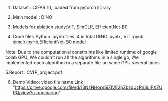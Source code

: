 1. Dataset : CIFAR 10, loaded from pytorch library

2. Main model : DINO

3. Models for ablation study:ViT, SimCLR, EfficientNet-B0

4. Code files:Python .ipynb files, 4 in total
DINO.ipynb , ViT.ipynb, simclr.ipynb,EfficientNet-B0 model

Note: Due to the computational constraints like limited runtime of google colab GPU,
We couldn't run all the algorithms in a single go,
We implemented each algorithm in a separate file on same GPU several times


5.Report : CVIP_project.pdf

6. Demo Video: video file name:Link : "https://drive.google.com/file/d/13NzNHomSjZIVE2pZbzgJzRn3uIFXZURQ/view?usp=sharing"

